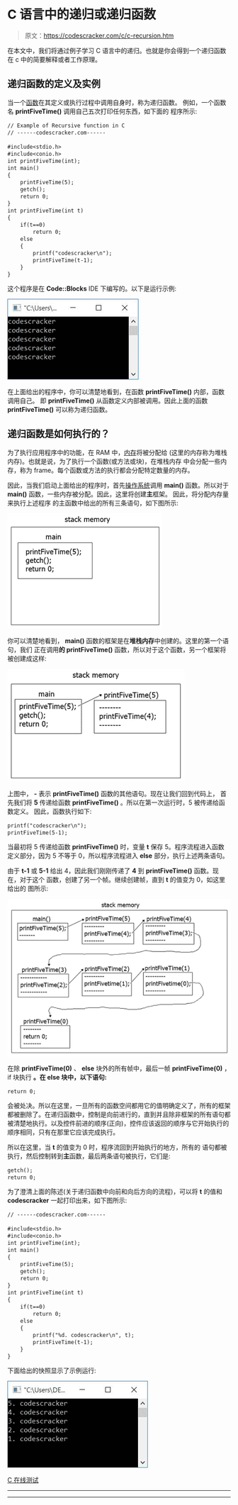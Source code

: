 # C 语言中的递归或递归函数

> 原文：<https://codescracker.com/c/c-recursion.htm>

在本文中，我们将通过例子学习 C 语言中的递归。也就是你会得到一个递归函数在 c 中的简要解释或者工作原理。

## 递归函数的定义及实例

当一个[函数](/c/c-functions.htm)在其定义或执行过程中调用自身时，称为递归函数。 例如，一个函数名 **printFiveTime()** 调用自己五次打印任何东西，如下面的 程序所示:

```
// Example of Recursive function in C
// ------codescracker.com------

#include<stdio.h>
#include<conio.h>
int printFiveTime(int);
int main()
{
    printFiveTime(5);
    getch();
    return 0;
}
int printFiveTime(int t)
{
    if(t==0)
        return 0;
    else
    {
        printf("codescracker\n");
        printFiveTime(t-1);
    }
}
```

这个程序是在 **Code::Blocks** IDE 下编写的。以下是运行示例:

![recursion in c](img/0af9025fd7347d3c6bc1916dbec76855.png)

在上面给出的程序中，你可以清楚地看到，在函数 **printFiveTime()** 内部，函数调用自己。 即 **printFiveTime()** 从函数定义内部被调用。因此上面的函数 **printFiveTime()** 可以称为递归函数。

## 递归函数是如何执行的？

为了执行应用程序中的功能，在 RAM 中，[内存](/operating-system/memory.htm)将被分配给 (这里的内存称为堆栈内存)。也就是说，为了执行一个函数(或方法或块)，在堆栈内存 中会分配一些内存，称为 frame。每个函数或方法的执行都会分配特定数量的内存。

因此，当我们启动上面给出的程序时，首先[操作系统](/operating-system/index.htm)调用 **main()** 函数。所以对于 **main()** 函数，一些内存被分配。因此，这里将创建**主**框架。 因此，将分配内存量来执行上述程序 的主函数中给出的所有三条语句，如下图所示:

![recursive function in c](img/051d6347d9b8f53905383c4e3dd0492b.png)

你可以清楚地看到， **main()** 函数的框架是在**堆栈内存**中创建的。这里的第一个语句，我们 正在调用**的 printFiveTime()** 函数，所以对于这个函数，另一个框架将被创建成这样:

![c recursive function](img/b3f3e3f7249b75f03d5d8d50e92460c4.png)

上图中， **-** 表示 **printFiveTime()** 函数的其他语句。现在让我们回到代码上， 首先我们将 **5** 传递给函数 **printFiveTime()** 。所以在第一次运行时，5 被传递给函数定义。 因此，函数执行如下:

```
printf("codescracker\n");
printFiveTime(5-1);
```

当最初将 5 传递给函数 **printFiveTime()** 时，变量 **t** 保存 5。程序流程进入函数 定义部分，因为 5 不等于 0，所以程序流程进入 **else** 部分，执行上述两条语句。

由于 **t-1** 或 **5-1** 给出 4，因此我们刚刚传递了 **4** 到 **printFiveTime()** 函数。现在，对于这个 函数，创建了另一个帧。继续创建帧，直到 **t** 的值变为 0，如这里给出的 图所示:

![recursion c](img/45955547d87c7138f0d31ed3e9323e93.png)

在除 **printFiveTime(0)** 、 **else** 块外的所有帧中，最后一帧 **printFiveTime(0)** ，if 块执行 **。在 **else** 块中，以下语句:**

```
return 0;
```

会被处决。所以在这里，一旦所有的函数空间都用它的值明确定义了，所有的框架都被删除了。在递归函数中，控制是向前进行的，直到并且除非框架的所有语句都被清楚地执行。以及控件前进的顺序(正向)，控件应该返回的顺序与它开始执行的顺序相同，只有在那里它应该完成执行。

所以在这里，当 **t** 的值变为 0 时，程序流回到开始执行的地方，所有的 语句都被执行，然后控制转到**主**函数，最后两条语句被执行，它们是:

```
getch();
return 0;
```

为了澄清上面的陈述(关于递归函数中向前和向后方向的流程)，可以将 **t** 的值和 **codescracker** 一起打印出来，如下图所示:

```
// ------codescracker.com------

#include<stdio.h>
#include<conio.h>
int printFiveTime(int);
int main()
{
    printFiveTime(5);
    getch();
    return 0;
}
int printFiveTime(int t)
{
    if(t==0)
        return 0;
    else
    {
        printf("%d. codescracker\n", t);
        printFiveTime(t-1);
    }
}
```

下面给出的快照显示了示例运行:

![recursive function execution in c](img/4f84e95b97749c62388b40a8db8a27b6.png)

[C 在线测试](/exam/showtest.php?subid=2)

* * *

* * *